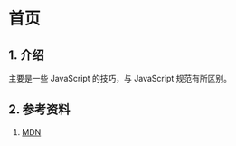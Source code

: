 # 首页

## 1. 介绍

主要是一些 JavaScript 的技巧，与 JavaScript 规范有所区别。



## 2. 参考资料

1. [MDN](https://developer.mozilla.org/zh-CN/)
